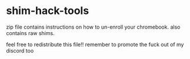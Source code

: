 # shim-hack-tools
zip file contains instructions on how to un-enroll your chromebook. also contains raw shims.

feel free to redistribute this file!! remember to promote the fuck out of my discord too

